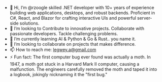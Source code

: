 - 👋 Hi, I’m @rzoogle skilled .NET developer with 10+ years of experience building web applications, desktops, and robust backends. Proficient in C#, React, and Blazor for crafting interactive UIs and powerful server-side solutions.
- 👀 I’m looking to Contribute to innovative projects. Collaborate with passionate developers. Tackle challenging problems.
- 🌱 I’m currently learning AI & Python & Go & Rust.. you name it.
- 💞️ I’m looking to collaborate on projects that makes difference.
- 📫 How to reach me: legwey.a@gmail.com
- ⚡ Fun fact: The first computer bug ever found was actually a moth. In 1947, a moth got stuck in a Harvard Mark II computer, causing a malfunction. The engineers carefully removed the moth and taped it into a logbook, jokingly nicknaming it the "first bug."

